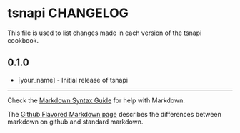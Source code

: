 tsnapi CHANGELOG
================

This file is used to list changes made in each version of the tsnapi cookbook.

0.1.0
-----
- [your_name] - Initial release of tsnapi

- - -
Check the [Markdown Syntax Guide](http://daringfireball.net/projects/markdown/syntax) for help with Markdown.

The [Github Flavored Markdown page](http://github.github.com/github-flavored-markdown/) describes the differences between markdown on github and standard markdown.
